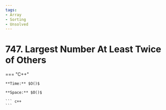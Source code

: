 ```yaml
---
tags:
- Array
- Sorting
- Unsolved
---
```



# 747. Largest Number At Least Twice of Others

=== "C++"

    **Time:** $O()$

    **Space:** $O()$

    ``` c++
    ```